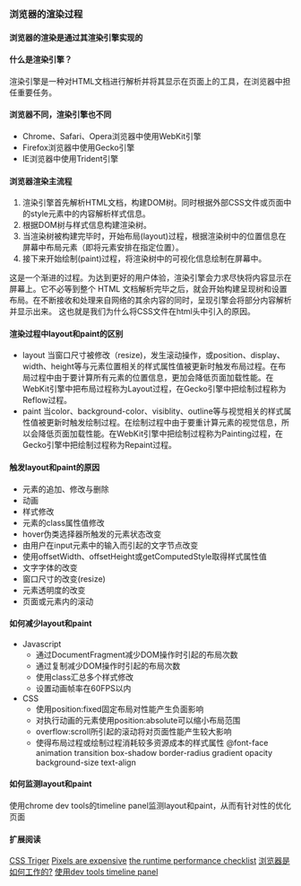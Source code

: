 ﻿
### 浏览器的渲染过程

#### 浏览器的渲染是通过其渲染引擎实现的

#### 什么是渲染引擎？
渲染引擎是一种对HTML文档进行解析并将其显示在页面上的工具，在浏览器中担任重要任务。

#### 浏览器不同，渲染引擎也不同
 
 - Chrome、Safari、Opera浏览器中使用WebKit引擎
 - Firefox浏览器中使用Gecko引擎
 - IE浏览器中使用Trident引擎

#### 浏览器渲染主流程

 1. 渲染引擎首先解析HTML文档，构建DOM树。同时根据外部CSS文件或页面中的style元素中的内容解析样式信息。
 2. 根据DOM树与样式信息构建渲染树。
 3. 当渲染树被构建完毕时，开始布局(layout)过程，根据渲染树中的位置信息在屏幕中布局元素（即将元素安排在指定位置）。
 4. 接下来开始绘制(paint)过程，将渲染树中的可视化信息绘制在屏幕中。

这是一个渐进的过程。为达到更好的用户体验，渲染引擎会力求尽快将内容显示在屏幕上。它不必等到整个 HTML 文档解析完毕之后，就会开始构建呈现树和设置布局。在不断接收和处理来自网络的其余内容的同时，呈现引擎会将部分内容解析并显示出来。 这也就是我们为什么将CSS文件在html头中引入的原因。

#### 渲染过程中layout和paint的区别

- layout
  当窗口尺寸被修改（resize)，发生滚动操作，或position、display、width、height等与元素位置相关的样式属性值被更新时触发布局过程。在布局过程中由于要计算所有元素的位置信息，更加会降低页面加载性能。在WebKit引擎中把布局过程称为Layout过程，在Gecko引擎中把绘制过程称为Reflow过程。
- paint
  当color、background-color、visiblity、outline等与视觉相关的样式属性值被更新时触发绘制过程。在绘制过程中由于要重计算元素的视觉信息，所以会降低页面加载性能。在WebKit引擎中把绘制过程称为Painting过程，在Gecko引擎中把绘制过程称为Repaint过程。

#### 触发layout和paint的原因
    
- 元素的追加、修改与删除
- 动画
- 样式修改
- 元素的class属性值修改
- hover伪类选择器所触发的元素状态改变
- 由用户在input元素中的输入而引起的文字节点改变
- 使用offsetWidth、offsetHeight或getComputedStyle取得样式属性值
- 文字字体的改变
- 窗口尺寸的改变(resize)
- 元素透明度的改变
- 页面或元素内的滚动                                              

#### 如何减少layout和paint

- Javascript
  - 通过DocumentFragment减少DOM操作时引起的布局次数
  - 通过复制减少DOM操作时引起的布局次数
  - 使用class汇总多个样式修改
  - 设置动画帧率在60FPS以内
- CSS
  - 使用position:fixed固定布局对性能产生负面影响
  - 对执行动画的元素使用position:absolute可以缩小布局范围
  - overflow:scroll所引起的滚动将对页面性能产生较大影响
  - 使得布局过程或绘制过程消耗较多资源成本的样式属性
        @font-face
        animation
        transition
        box-shadow
        border-radius
        gradient
        opacity
        background-size
        text-align

#### 如何监测layout和paint
   使用chrome dev tools的timeline panel监测layout和paint，从而有针对性的优化页面
   

#### 扩展阅读
[CSS Triger][4]
[Pixels are expensive][5]
[the runtime performance checklist][6]
[浏览器是如何工作的?][1]
[使用dev tools timeline panel][3]

[1]:http://www.html5rocks.com/zh/tutorials/internals/howbrowserswork/
[2]:http://www.kazaff.me/2014/01/18/%E4%BA%86%E8%A7%A3%E6%B5%8F%E8%A7%88%E5%99%A8%E7%9A%84%E6%B8%B2%E6%9F%93%E8%BF%87%E7%A8%8B%E8%BD%AC/
[3]:http://www.kazaff.me/2014/01/18/chrome-developer-tools%E4%B9%8Btimeline%E9%9D%A2%E6%9D%BF/
[4]:http://csstriggers.com/
[5]:http://aerotwist.com/blog/pixels-are-expensive/
[6]:http://calendar.perfplanet.com/2013/the-runtime-performance-checklist/
[7]:http://www.slideshare.net/matenadasdi1/google-chrome-developer-tools-16917759
[8]:http://blog.csdn.net/jaylinzhou/article/details/8579218
[9]:http://tech.uc.cn/?p=2763
